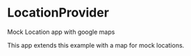 LocationProvider
================

Mock Location app with google maps

This app extends this example with a map for mock locations. 
